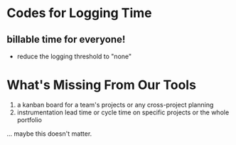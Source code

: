 # Codes for Logging Time

## billable time for everyone!

- reduce the logging threshold to "none"


# What's Missing From Our Tools

1. a kanban board for a team's projects or any cross-project planning
2. instrumentation lead time or cycle time on specific projects or the whole portfolio

… maybe this doesn't matter.
